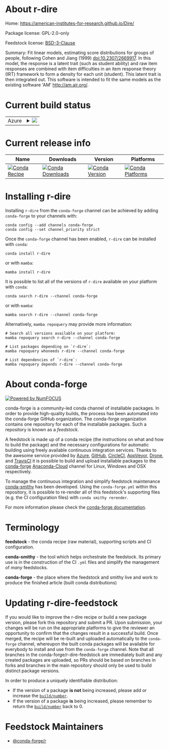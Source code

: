About r-dire
============

Home: https://american-institutes-for-research.github.io/Dire/

Package license: GPL-2.0-only

Feedstock license: [BSD-3-Clause](https://github.com/conda-forge/r-dire-feedstock/blob/main/LICENSE.txt)

Summary: Fit linear models, estimating score distributions for groups of people, following Cohen and Jiang (1999) <doi:10.2307/2669917>. In this model, the response is a latent trait (such as student ability) and raw item responses are combined with item difficulties in an item response theory (IRT) framework to form a density for each unit (student). This latent trait is then integrated out. This software is intended to fit the same models as the existing software 'AM' <http://am.air.org/>.

Current build status
====================


<table>
    
  <tr>
    <td>Azure</td>
    <td>
      <details>
        <summary>
          <a href="https://dev.azure.com/conda-forge/feedstock-builds/_build/latest?definitionId=13454&branchName=main">
            <img src="https://dev.azure.com/conda-forge/feedstock-builds/_apis/build/status/r-dire-feedstock?branchName=main">
          </a>
        </summary>
        <table>
          <thead><tr><th>Variant</th><th>Status</th></tr></thead>
          <tbody><tr>
              <td>linux_64_r_base4.1</td>
              <td>
                <a href="https://dev.azure.com/conda-forge/feedstock-builds/_build/latest?definitionId=13454&branchName=main">
                  <img src="https://dev.azure.com/conda-forge/feedstock-builds/_apis/build/status/r-dire-feedstock?branchName=main&jobName=linux&configuration=linux%20linux_64_r_base4.1" alt="variant">
                </a>
              </td>
            </tr><tr>
              <td>linux_64_r_base4.2</td>
              <td>
                <a href="https://dev.azure.com/conda-forge/feedstock-builds/_build/latest?definitionId=13454&branchName=main">
                  <img src="https://dev.azure.com/conda-forge/feedstock-builds/_apis/build/status/r-dire-feedstock?branchName=main&jobName=linux&configuration=linux%20linux_64_r_base4.2" alt="variant">
                </a>
              </td>
            </tr><tr>
              <td>osx_64_r_base4.1</td>
              <td>
                <a href="https://dev.azure.com/conda-forge/feedstock-builds/_build/latest?definitionId=13454&branchName=main">
                  <img src="https://dev.azure.com/conda-forge/feedstock-builds/_apis/build/status/r-dire-feedstock?branchName=main&jobName=osx&configuration=osx%20osx_64_r_base4.1" alt="variant">
                </a>
              </td>
            </tr><tr>
              <td>osx_64_r_base4.2</td>
              <td>
                <a href="https://dev.azure.com/conda-forge/feedstock-builds/_build/latest?definitionId=13454&branchName=main">
                  <img src="https://dev.azure.com/conda-forge/feedstock-builds/_apis/build/status/r-dire-feedstock?branchName=main&jobName=osx&configuration=osx%20osx_64_r_base4.2" alt="variant">
                </a>
              </td>
            </tr><tr>
              <td>win_64</td>
              <td>
                <a href="https://dev.azure.com/conda-forge/feedstock-builds/_build/latest?definitionId=13454&branchName=main">
                  <img src="https://dev.azure.com/conda-forge/feedstock-builds/_apis/build/status/r-dire-feedstock?branchName=main&jobName=win&configuration=win%20win_64_" alt="variant">
                </a>
              </td>
            </tr>
          </tbody>
        </table>
      </details>
    </td>
  </tr>
</table>

Current release info
====================

| Name | Downloads | Version | Platforms |
| --- | --- | --- | --- |
| [![Conda Recipe](https://img.shields.io/badge/recipe-r--dire-green.svg)](https://anaconda.org/conda-forge/r-dire) | [![Conda Downloads](https://img.shields.io/conda/dn/conda-forge/r-dire.svg)](https://anaconda.org/conda-forge/r-dire) | [![Conda Version](https://img.shields.io/conda/vn/conda-forge/r-dire.svg)](https://anaconda.org/conda-forge/r-dire) | [![Conda Platforms](https://img.shields.io/conda/pn/conda-forge/r-dire.svg)](https://anaconda.org/conda-forge/r-dire) |

Installing r-dire
=================

Installing `r-dire` from the `conda-forge` channel can be achieved by adding `conda-forge` to your channels with:

```
conda config --add channels conda-forge
conda config --set channel_priority strict
```

Once the `conda-forge` channel has been enabled, `r-dire` can be installed with `conda`:

```
conda install r-dire
```

or with `mamba`:

```
mamba install r-dire
```

It is possible to list all of the versions of `r-dire` available on your platform with `conda`:

```
conda search r-dire --channel conda-forge
```

or with `mamba`:

```
mamba search r-dire --channel conda-forge
```

Alternatively, `mamba repoquery` may provide more information:

```
# Search all versions available on your platform:
mamba repoquery search r-dire --channel conda-forge

# List packages depending on `r-dire`:
mamba repoquery whoneeds r-dire --channel conda-forge

# List dependencies of `r-dire`:
mamba repoquery depends r-dire --channel conda-forge
```


About conda-forge
=================

[![Powered by
NumFOCUS](https://img.shields.io/badge/powered%20by-NumFOCUS-orange.svg?style=flat&colorA=E1523D&colorB=007D8A)](https://numfocus.org)

conda-forge is a community-led conda channel of installable packages.
In order to provide high-quality builds, the process has been automated into the
conda-forge GitHub organization. The conda-forge organization contains one repository
for each of the installable packages. Such a repository is known as a *feedstock*.

A feedstock is made up of a conda recipe (the instructions on what and how to build
the package) and the necessary configurations for automatic building using freely
available continuous integration services. Thanks to the awesome service provided by
[Azure](https://azure.microsoft.com/en-us/services/devops/), [GitHub](https://github.com/),
[CircleCI](https://circleci.com/), [AppVeyor](https://www.appveyor.com/),
[Drone](https://cloud.drone.io/welcome), and [TravisCI](https://travis-ci.com/)
it is possible to build and upload installable packages to the
[conda-forge](https://anaconda.org/conda-forge) [Anaconda-Cloud](https://anaconda.org/)
channel for Linux, Windows and OSX respectively.

To manage the continuous integration and simplify feedstock maintenance
[conda-smithy](https://github.com/conda-forge/conda-smithy) has been developed.
Using the ``conda-forge.yml`` within this repository, it is possible to re-render all of
this feedstock's supporting files (e.g. the CI configuration files) with ``conda smithy rerender``.

For more information please check the [conda-forge documentation](https://conda-forge.org/docs/).

Terminology
===========

**feedstock** - the conda recipe (raw material), supporting scripts and CI configuration.

**conda-smithy** - the tool which helps orchestrate the feedstock.
                   Its primary use is in the construction of the CI ``.yml`` files
                   and simplify the management of *many* feedstocks.

**conda-forge** - the place where the feedstock and smithy live and work to
                  produce the finished article (built conda distributions)


Updating r-dire-feedstock
=========================

If you would like to improve the r-dire recipe or build a new
package version, please fork this repository and submit a PR. Upon submission,
your changes will be run on the appropriate platforms to give the reviewer an
opportunity to confirm that the changes result in a successful build. Once
merged, the recipe will be re-built and uploaded automatically to the
`conda-forge` channel, whereupon the built conda packages will be available for
everybody to install and use from the `conda-forge` channel.
Note that all branches in the conda-forge/r-dire-feedstock are
immediately built and any created packages are uploaded, so PRs should be based
on branches in forks and branches in the main repository should only be used to
build distinct package versions.

In order to produce a uniquely identifiable distribution:
 * If the version of a package **is not** being increased, please add or increase
   the [``build/number``](https://docs.conda.io/projects/conda-build/en/latest/resources/define-metadata.html#build-number-and-string).
 * If the version of a package **is** being increased, please remember to return
   the [``build/number``](https://docs.conda.io/projects/conda-build/en/latest/resources/define-metadata.html#build-number-and-string)
   back to 0.

Feedstock Maintainers
=====================

* [@conda-forge/r](https://github.com/conda-forge/r/)

